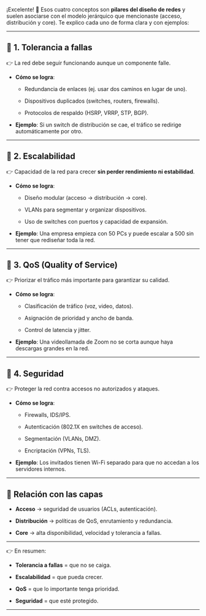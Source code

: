 ¡Excelente! 🙌 Esos cuatro conceptos son **pilares del diseño de redes** y suelen asociarse con el modelo jerárquico que mencionaste (acceso, distribución y core). Te explico cada uno de forma clara y con ejemplos:

---

## 🔹 1. Tolerancia a fallas

👉 La red debe seguir funcionando aunque un componente falle.

- **Cómo se logra**:
    
    - Redundancia de enlaces (ej. usar dos caminos en lugar de uno).
        
    - Dispositivos duplicados (switches, routers, firewalls).
        
    - Protocolos de respaldo (HSRP, VRRP, STP, BGP).
        
- **Ejemplo**: Si un switch de distribución se cae, el tráfico se redirige automáticamente por otro.
    

---

## 🔹 2. Escalabilidad

👉 Capacidad de la red para crecer **sin perder rendimiento ni estabilidad**.

- **Cómo se logra**:
    
    - Diseño modular (acceso → distribución → core).
        
    - VLANs para segmentar y organizar dispositivos.
        
    - Uso de switches con puertos y capacidad de expansión.
        
- **Ejemplo**: Una empresa empieza con 50 PCs y puede escalar a 500 sin tener que rediseñar toda la red.
    

---

## 🔹 3. QoS (Quality of Service)

👉 Priorizar el tráfico más importante para garantizar su calidad.

- **Cómo se logra**:
    
    - Clasificación de tráfico (voz, video, datos).
        
    - Asignación de prioridad y ancho de banda.
        
    - Control de latencia y jitter.
        
- **Ejemplo**: Una videollamada de Zoom no se corta aunque haya descargas grandes en la red.
    

---

## 🔹 4. Seguridad

👉 Proteger la red contra accesos no autorizados y ataques.

- **Cómo se logra**:
    
    - Firewalls, IDS/IPS.
        
    - Autenticación (802.1X en switches de acceso).
        
    - Segmentación (VLANs, DMZ).
        
    - Encriptación (VPNs, TLS).
        
- **Ejemplo**: Los invitados tienen Wi-Fi separado para que no accedan a los servidores internos.
    

---

## 🔹 Relación con las capas

- **Acceso** → seguridad de usuarios (ACLs, autenticación).
    
- **Distribución** → políticas de QoS, enrutamiento y redundancia.
    
- **Core** → alta disponibilidad, velocidad y tolerancia a fallas.
    

---

👉 En resumen:

- **Tolerancia a fallas** = que no se caiga.
    
- **Escalabilidad** = que pueda crecer.
    
- **QoS** = que lo importante tenga prioridad.
    
- **Seguridad** = que esté protegido.
    

---

